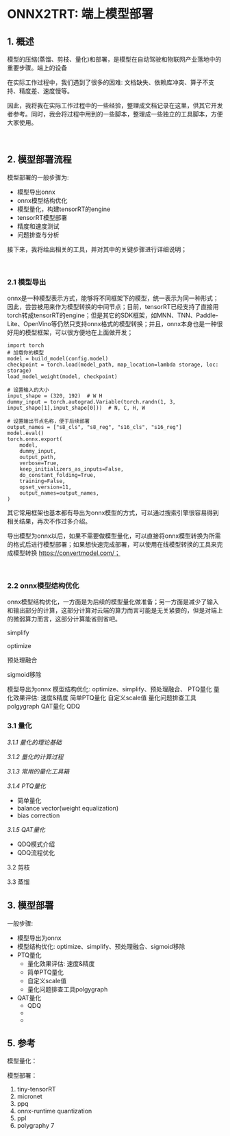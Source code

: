 # ONNX2TRT: 端上模型部署


## 1. 概述

模型的压缩(蒸馏、剪枝、量化)和部署，是模型在自动驾驶和物联网产业落地中的重要步骤。端上的设备

在实际工作过程中，我们遇到了很多的困难: 文档缺失、依赖库冲突、算子不支持、精度差、速度慢等。

因此，我将我在实际工作过程中的一些经验，整理成文档记录在这里，供其它开发者参考。同时，我会将过程中用到的一些脚本，整理成一些独立的工具脚本，方便大家使用。

<br>

## 2. 模型部署流程

模型部署的一般步骤为:
- 模型导出onnx
- onnx模型结构优化
- 模型量化，构建tensorRT的engine
- tensorRT模型部署
- 精度和速度测试
- 问题排查与分析

接下来，我将给出相关的工具，并对其中的关键步骤进行详细说明；

<br>

### 2.1 模型导出
onnx是一种模型表示方式，能够将不同框架下的模型，统一表示为同一种形式；因此，尝尝被用来作为模型转换的中间节点；目前，tensorRT已经支持了直接用torch转成tensorRT的engine；但是其它的SDK框架，如MNN、TNN、Paddle-Lite、OpenVino等仍然只支持onnx格式的模型转换；并且，onnx本身也是一种很好用的模型框架，可以很方便地在上面做开发；

```
import torch
# 加载你的模型
model = build_model(config.model)
checkpoint = torch.load(model_path, map_location=lambda storage, loc: storage)
load_model_weight(model, checkpoint)

# 设置输入的大小
input_shape = (320, 192)  # W H
dummy_input = torch.autograd.Variable(torch.randn(1, 3, input_shape[1],input_shape[0]))  # N, C, H, W

# 设置输出节点名称，便于后续部署
output_names = ["s8_cls", "s8_reg", "s16_cls", "s16_reg"]
model.eval()
torch.onnx.export(
    model,
    dummy_input,
    output_path,
    verbose=True,
    keep_initializers_as_inputs=False,
    do_constant_folding=True,
    training=False,
    opset_version=11,
    output_names=output_names,
)

```

其它常用框架也基本都有导出为onnx模型的方式，可以通过搜索引擎很容易得到相关结果，再次不作过多介绍。

导出模型为onnx以后，如果不需要做模型量化，可以直接将onnx模型转换为所需的格式后进行模型部署；如果想快速完成部署，可以使用在线模型转换的工具来完成模型转换 https://convertmodel.com/；

<br>

### 2.2 onnx模型结构优化 ###

onnx模型结构优化，一方面是为后续的模型量化做准备；另一方面是减少了输入和输出部分的计算，这部分计算对云端的算力而言可能是无关紧要的，但是对端上的微弱算力而言，这部分计算能省则省吧。


simplify


optimize

预处理融合

sigmoid移除


模型导出为onnx
模型结构优化: optimize、simplify、预处理融合、
PTQ量化
量化效果评估: 速度&精度
简单PTQ量化
自定义scale值
量化问题排查工具polgygraph
QAT量化
QDQ






### 3.1 量化

*3.1.1 量化的理论基础* 


*3.1.2 量化的计算过程*  


*3.1.3 常用的量化工具箱* 

*3.1.4 PTQ量化*

- 简单量化
- balance vector(weight equalization)
- bias correction


*3.1.5 QAT量化*

- QDQ模式介绍
- QDQ流程优化


3.2 剪枝



3.3 蒸馏


## 3. 模型部署

一般步骤:  
- 模型导出为onnx  
- 模型结构优化: optimize、simplify、预处理融合、sigmoid移除  
- PTQ量化
    - 量化效果评估: 速度&精度
    - 简单PTQ量化
    - 自定义scale值
    - 量化问题排查工具polgygraph
- QAT量化
    - QDQ
    - 
    - 




## 5. 参考

模型量化：

模型部署：
1. tiny-tensorRT
2. micronet
3. ppq
4. onnx-runtime quantization
5. ppl
6. polygraphy
7 